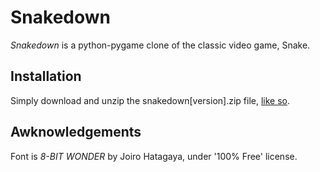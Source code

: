 # Snakedown

*Snakedown* is a python-pygame clone of the classic video game, Snake.

## Installation

Simply download and unzip the snakedown[version].zip file, [like so](http://ningyuan.io/snakedown1.3.webm).

## Awknowledgements

Font is *8-BIT WONDER* by Joiro Hatagaya, under '100% Free' license.
